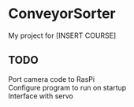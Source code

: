 # ConveyorSorter
My project for [INSERT COURSE]

## TODO
Port camera code to RasPi  
Configure program to run on startup  
Interface with servo  
